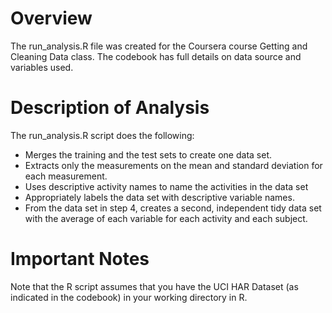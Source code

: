 # Overview
The run_analysis.R file was created for the Coursera course Getting and Cleaning Data class. The codebook has full details on data source and variables used. 

# Description of Analysis
The run_analysis.R script does the following:
* Merges the training and the test sets to create one data set.
* Extracts only the measurements on the mean and standard deviation for each measurement. 
* Uses descriptive activity names to name the activities in the data set
* Appropriately labels the data set with descriptive variable names. 
* From the data set in step 4, creates a second, independent tidy data set with the average of each variable for each activity and each subject.

# Important Notes
Note that the R script assumes that you have the UCI HAR Dataset (as indicated in the codebook) in your working directory in R.
